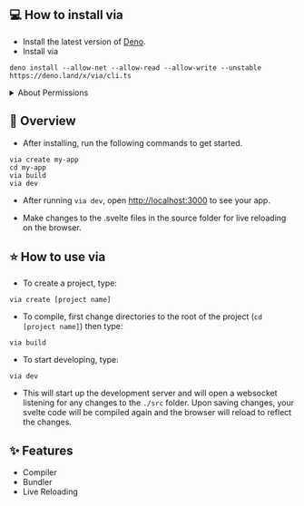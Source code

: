 ## 💻 How to install via

- Install the latest version of <a href="https://deno.land/#installation"> Deno</a>.
- Install via 

```
deno install --allow-net --allow-read --allow-write --unstable https://deno.land/x/via/cli.ts
```
<details><summary>About Permissions</summary>
<ul>
  <li>--allow-net: Required for the dev server. </li>
  <li> --allow-read: Allows via to compile svelte files.</li>
  <li> --allow-write: Allows via to write to files it creates during the <code>via build</code> process</li>
  <li> --unstable: Allows the use of Deno's standard modules which might not be stable yet.</li>
</ul>
Read more about <a href="https://deno.land/manual@v1.16.2/getting_started/permissions">permissions</a> or <a href="https://deno.land/manual/runtime/stability">stability</a> here
</details>

## 💫  Overview
- After installing, run the following commands to get started.

```
via create my-app
cd my-app
via build
via dev
```
- After running <code>via dev</code>, open <a href=http://localhost:3000>http://localhost:3000</a> to see your app.</p>
- Make changes to the .svelte files in the source folder for live reloading on the browser.</p>



## ⭐ How to use via

- To create a project, type: 

```
via create [project name]
```
- To compile, first change directories to the root of the project (<code>cd [project name]</code>) then type:

```
via build
```

- To start developing, type: 

```
via dev
```

- This will start up the development server and will open a websocket listening for any changes to the <code>./src</code> folder. Upon saving changes, your svelte code will be compiled again and the browser will reload to reflect the changes.

## ✨ Features 


<ul>
  <li>Compiler</li>
  <li>Bundler</li>
  <li>Live Reloading</li>
</ul>
